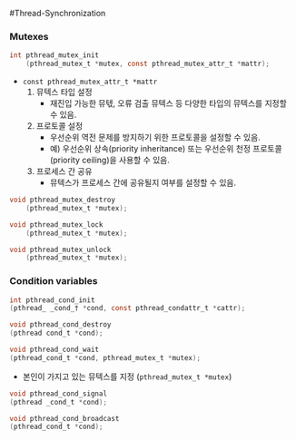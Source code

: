 #Thread-Synchronization 
### Mutexes
```c
int pthread_mutex_init
	(pthread_mutex_t *mutex, const pthread_mutex_attr_t *mattr);
```
- `const pthread_mutex_attr_t *mattr`
	1. 뮤텍스 타입 설정
		- 재진입 가능한 뮤텏, 오류 검출 뮤텍스 등 다양한 타입의 뮤텍스를 지정할 수 있음.
	2. 프로토콜 설정
		- 우선순위 역전 문제를 방지하기 위한 프로토콜을 설정할 수 있음.
		- 예) 우선순위 상속(priority inheritance) 또는 우선순위 천정 프로토콜(priority ceiling)을 사용할 수 있음.
	3. 프로세스 간 공유
		- 뮤텍스가 프로세스 간에 공유될지 여부를 설정할 수 있음.
```c
void pthread_mutex_destroy
	(pthread_mutex_t *mutex);
```

```c
void pthread_mutex_lock
	(pthread_mutex_t *mutex);
```

```c
void pthread_mutex_unlock
	(pthread_mutex_t *mutex);
```

### Condition variables
```c
int pthread_cond_init
(pthread_ _cond_† *cond, const pthread_condattr_t *cattr);
```

```c
void pthread_cond_destroy
(pthread cond_t *cond);
```

```c
void pthread_cond_wait
(pthread_cond_t *cond, pthread_mutex_t *mutex);
```
- 본인이 가지고 있는 뮤텍스를 지정 (`pthread_mutex_t *mutex`)
```c
void pthread_cond_signal
(pthread _cond_t *cond);
```

```c
void pthread_cond_broadcast
(pthread_cond_t *cond);
```
